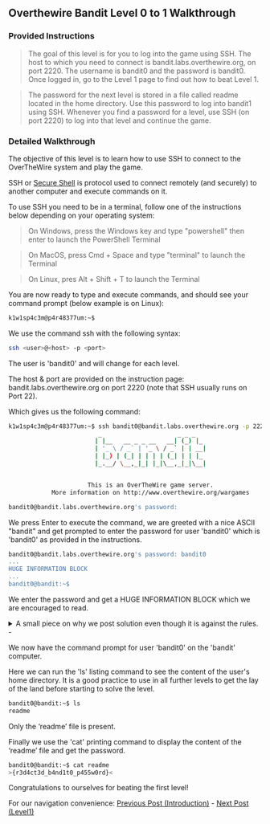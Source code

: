 ## Overthewire Bandit Level 0 to 1 Walkthrough
### Provided Instructions
> The goal of this level is for you to log into the game using SSH. The host to which you need to connect is bandit.labs.overthewire.org, on port 2220. The username is bandit0 and the password is bandit0. Once logged in, go to the Level 1 page to find out how to beat Level 1.

> The password for the next level is stored in a file called readme located in the home directory. Use this password to log into bandit1 using SSH. Whenever you find a password for a level, use SSH (on port 2220) to log into that level and continue the game.

### Detailed Walkthrough
The objective of this level is to learn how to use SSH to connect to the OverTheWire system and play the game.

SSH or [Secure Shell](https://en.wikipedia.org/wiki/Secure_Shell) is protocol used to connect remotely (and securely) to another computer and execute commands on it.

To use SSH you need to be in a terminal, follow one of the instructions below depending on your operating system:
> On Windows, press the Windows key and type "powershell" then enter to launch the PowerShell Terminal

> On MacOS, press Cmd + Space and type "terminal" to launch the Terminal

> On Linux, pres Alt + Shift + T to launch the Terminal

You are now ready to type and execute commands, and should see your command prompt (below example is on Linux):
```bash
k1w1sp4c3m@p4r48377um:~$ 
```

We use the command ssh with the following syntax:

```bash
ssh <user>@<host> -p <port>
```

The user is 'bandit0' and will change for each level.

The host & port are provided on the instruction page: bandit.labs.overthewire.org on port 2220 (note that SSH usually runs on Port 22).

Which gives us the following command:

```bash
k1w1sp4c3m@p4r48377um:~$ ssh bandit0@bandit.labs.overthewire.org -p 2220
                         _                     _ _ _
                        | |__   __ _ _ __   __| (_) |_
                        | '_ \ / _` | '_ \ / _` | | __|
                        | |_) | (_| | | | | (_| | | |_
                        |_.__/ \__,_|_| |_|\__,_|_|\__|


                      This is an OverTheWire game server.
            More information on http://www.overthewire.org/wargames

bandit0@bandit.labs.overthewire.org's password:
```

We press Enter to execute the command, we are greeted with a nice ASCII "bandit" and get prompted to enter the password for user 'bandit0' which is 'bandit0' as provided in the instructions.

```bash
bandit0@bandit.labs.overthewire.org's password: bandit0
...
HUGE INFORMATION BLOCK
...
bandit0@bandit:~$
```

We enter the password and get a HUGE INFORMATION BLOCK which we are encouraged to read.

<details>
  <summary>A small piece on why we post solution even though it is against the rules.</summary>
  
  To be fair we have to mention the following part of the HUGE INFORMATION BLOCK and why we decided not to respect the last line of it:

  >   * don't post passwords or spoilers
  >   * again, DONT POST SPOILERS!
  >     This includes writeups of your solution on your blog or website!
  
  This post and the 33 next ones will be in direct opposition with this as while we do not post passwords (they change regularly anyway), we do post solutions for 2 reasons:
  1. It allows us to retain the knowledge a lot better
  2. It provides our fellow tinkerers with some insight into what they are doing and can be used as pointers if they are blocked. We really believe that looking at a solution after trying ourselves for a while is beneficial for learning and unblocking the following levels to learn even more!
  
</details>
-

We now have the command prompt for user 'bandit0' on the 'bandit' computer.

Here we can run the 'ls' listing command to see the content of the user's home directory. It is a good practice to use in all further levels to get the lay of the land before starting to solve the level.
```bash
bandit0@bandit:~$ ls
readme
```
Only the ‘readme’ file is present. 

Finally we use the 'cat' printing command to display the content of the ‘readme’ file and get the password.
```bash
bandit0@bandit:~$ cat readme
>{r3d4ct3d_b4nd1t0_p455w0rd}<
```

Congratulations to ourselves for beating the first level!

For our navigation convenience: [Previous Post (Introduction)](../../../2023/09/26/Overthewire-Bandit-Wargame-Walkthrough.html) - [Next Post (Level1)](../../../2023/09/27/Coming-Soon.html)
